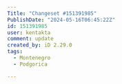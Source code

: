 ```yaml
---
Title: "Changeset #151391985"
PublishDate: "2024-05-16T06:45:22Z"
id: 151391985
user: kentakta
comment: update
created_by: iD 2.29.0
tags:
  - Montenegro
  - Podgorica

---
```

